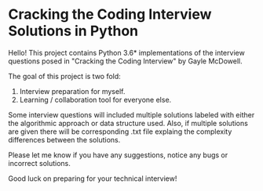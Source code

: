 # Cracking the Coding Interview Solutions in Python

Hello! This project contains Python 3.6* implementations of the interview questions posed in "Cracking the Coding Interview" by Gayle McDowell. 

The goal of this project is two fold:

1) Interview preparation for myself. 
2) Learning / collaboration tool for everyone else.

Some interview questions will included multiple solutions labeled with either the algorithmic approach or data structure used. Also, if multiple solutions are given there will be corresponding .txt file explaing the complexity differences between the solutions. 

Please let me know if you have any suggestions, notice any bugs or incorrect solutions. 

Good luck on preparing for your technical interview!
